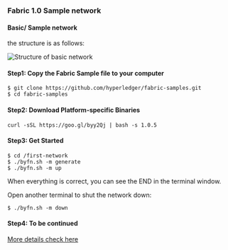 ### Fabric 1.0 Sample network

#### Basic/ Sample network

the structure is as follows:

![Structure of basic network](https://ws2.sinaimg.cn/large/006tKfTcgy1fmd8yqtdowj3198112gqp.jpg)

#### Step1: Copy the Fabric Sample file to your computer

```
$ git clone https://github.com/hyperledger/fabric-samples.git
$ cd fabric-samples
```

#### Step2: Download Platform-specific Binaries

```
curl -sSL https://goo.gl/byy2Qj | bash -s 1.0.5
```

#### Step3: Get Started

```
$ cd /first-network
$ ./byfn.sh -m generate
$ ./byfn.sh -m up
```

When everything is correct, you can see the END in the terminal window.

Open another terminal to shut the network down:

```
$ ./byfn.sh -m down
```

#### Step4: To be continued

[More details check here](https://hyperledger-fabric.readthedocs.io/en/release/build_network.html)



